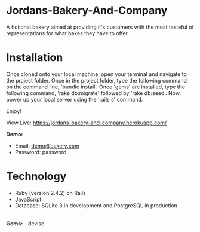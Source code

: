 # Jordans-Bakery-And-Company
A fictional bakery aimed at providing it's customers with the most tasteful of representations for what bakes they have to offer.

# Installation
Once cloned onto your local machine, open your terminal and navigate to the project folder.
Once in the project folder, type the following command on the command line, 'bundle install'.
Once 'gems' are installed, type the following command, 'rake db:migrate' followed by 'rake db:seed'.
Now, power up your local server using the 'rails s' command.

Enjoy!

View Live: https://jordans-bakery-and-company.herokuapp.com/

<strong>Demo:</strong>
- Email: demo@bakery.com
- Password: password
# Technology
- Ruby (version 2.4.2) on Rails
- JavaScript
- Database: SQLite 3 in development and PostgreSQL in production
<br>
<strong>Gems:</strong>
- devise

